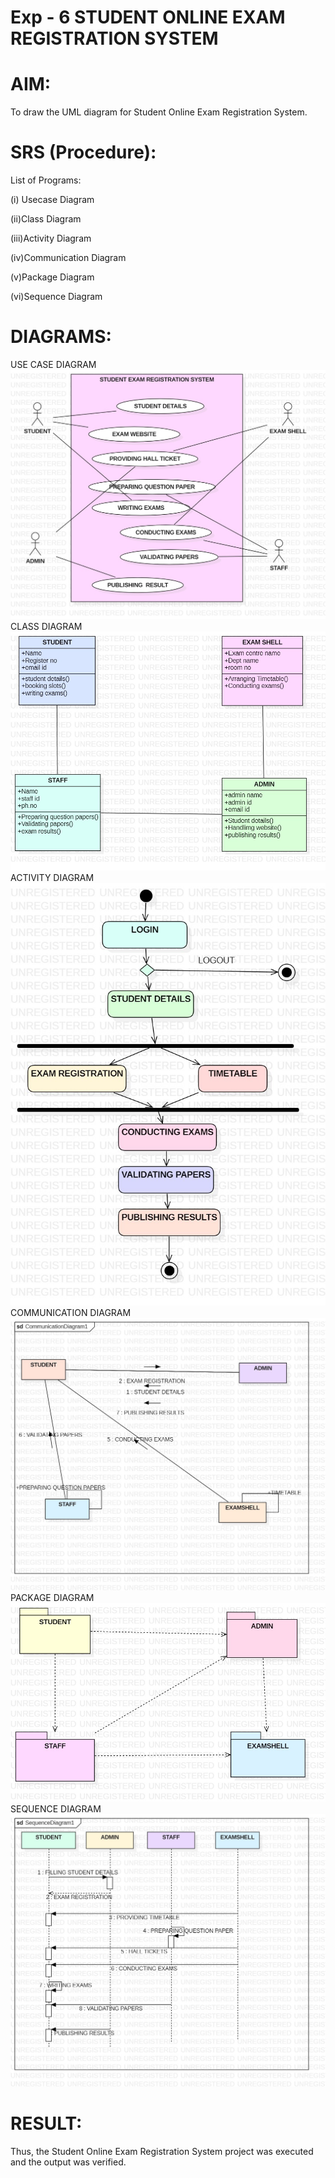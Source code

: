 # Exp - 6 STUDENT ONLINE EXAM REGISTRATION SYSTEM

# AIM:
To draw the UML diagram for Student Online Exam Registration System.
# SRS (Procedure):
List of Programs:

(i) Usecase Diagram

(ii)Class Diagram

(iii)Activity Diagram

(iv)Communication Diagram

(v)Package Diagram

(vi)Sequence Diagram
# DIAGRAMS:
USE CASE DIAGRAM
![alt text](Usecase.png)
CLASS DIAGRAM
![alt text](Class.png)
ACTIVITY DIAGRAM
![alt text](Activity.png)
COMMUNICATION DIAGRAM
![alt text](Communication.png)
PACKAGE DIAGRAM
![alt text](Package.png)
SEQUENCE DIAGRAM
![alt text](Sequence.png)
# RESULT:
Thus, the Student Online Exam Registration System project was executed and the output was verified.

